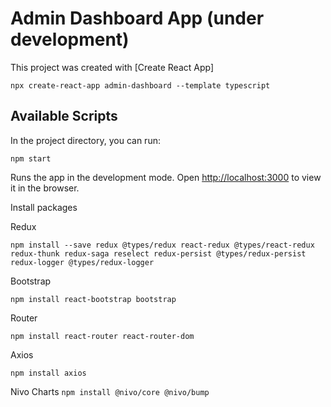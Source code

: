# Admin Dashboard App (under development)

This project was created with [Create React App]

`npx create-react-app admin-dashboard --template typescript`

## Available Scripts

In the project directory, you can run:

`npm start`

Runs the app in the development mode.
Open [http://localhost:3000](http://localhost:3000) to view it in the browser.

Install packages

Redux

`npm install --save redux @types/redux react-redux @types/react-redux redux-thunk redux-saga reselect redux-persist @types/redux-persist redux-logger @types/redux-logger`

Bootstrap

`npm install react-bootstrap bootstrap`

Router

`npm install react-router react-router-dom`

Axios

`npm install axios`

Nivo Charts
`npm install @nivo/core @nivo/bump`
